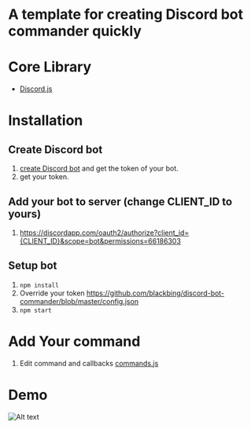# A template for creating Discord bot commander quickly

# Core Library
* [Discord.js](https://github.com/hydrabolt/discord.js)

# Installation

## Create Discord bot
1. [create Discord bot](https://discordapp.com/developers/applications/me/create) and get the token of your bot.
2. get your token.

## Add your bot to server (change CLIENT_ID to yours)
1. <https://discordapp.com/oauth2/authorize?client_id={CLIENT_ID}&scope=bot&permissions=66186303>

## Setup bot
1. `npm install`
2. Override your token <https://github.com/blackbing/discord-bot-commander/blob/master/config.json>
3. `npm start`

# Add Your command
1. Edit command and callbacks [commands.js](https://github.com/blackbing/discord-bot-commander/blob/master/commands.js)

# Demo
![Alt text](https://i.imgur.com/ntTnPMl.png)

